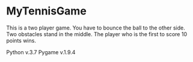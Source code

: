 # MyTennisGame
This is a two player game. You have to bounce the ball to the other side. Two obstacles stand in the middle. The player who is the first to score 10 points wins.

Python v.3.7
Pygame v.1.9.4
